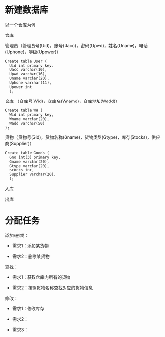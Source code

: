 # 新建数据库

  以一个仓库为例
  
  仓库 
  
  管理员（管理员号(Uid)，账号(Uacc)，密码(Upwd)，姓名(Uname)，电话(Uphone)，等级(Upower)）
  
    Create table User (
      Uid int primary key,
      Uacc varchar(10),
      Upwd varchar(16),
      Uname varchar(20),
      Uphone varchar(11),
      Upower int
      );
  
  仓库 （仓库号(Wid)，仓库名(Wname)，仓库地址(Wadd)）
  
    Create table WH (
      Wid int primary key,
      Wname varchar(20),
      Wadd varchar(50)
    );
  
  货物（货物号(Gid)，货物名称(Gname)，货物类型(Gtype)，库存(Stocks)，供应商(Supplier)）
  
    Create table Goods (
      Gno int(3) primary key,
      Gname varchar(20),
      Gtype varchar(20),
      Stocks int,
      Supplier varchar(20),
      );
  
  入库
  
  
  
  出库
  
  

# 分配任务

添加/删减：

 - 需求1：添加某货物 
  
 - 需求2：删除某货物

查找：

  - 需求1：获取仓库内所有的货物
  
  - 需求2：按照货物名称查找对应的货物信息
  
修改：

  - 需求1：修改库存

  - 需求2：
  
  - 需求3：


  
  
  
